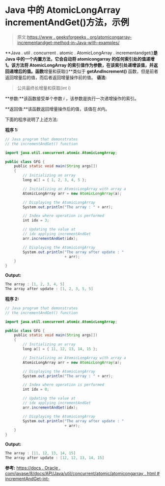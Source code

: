 # Java 中的 AtomicLongArray incrementAndGet()方法，示例

> 原文:[https://www . geeksforgeeks . org/atomicongarray-incrementandget-method-in-Java-with-examples/](https://www.geeksforgeeks.org/atomiclongarray-incrementandget-method-in-java-with-examples/)

**Java . util . concurrent . atomic . AtomicLongArray . incrementandget()**是 Java 中的一个内置方法，它会自动将 atomicongarray 的任何索引处的值递增 1。该方法将 AtomicLongArray 的索引值作为参数，在该索引处递增该值，并返回递增后的值。函数**增量和获取()**类似于 **getAndIncrement()** 函数，但是前者返回增量后的值，而后者返回增量操作前的值。
**语法:**

> 公共最终长增量和获取(int i)

**参数:**该函数接受单个参数 *i* ，该参数是执行一次递增操作的索引。

**返回值:**该函数返回增量操作后的值，该值在*长*内。

下面的程序说明了上述方法:

**程序 1:**

```java
// Java program that demonstrates
// the incrementAndGet() function

import java.util.concurrent.atomic.AtomicLongArray;

public class GFG {
    public static void main(String args[])
    {
        // Initializing an array
        long a[] = { 1, 2, 3, 4, 5 };

        // Initializing an AtomicLongArray with array a
        AtomicLongArray arr = new AtomicLongArray(a);

        // Displaying the AtomicLongArray
        System.out.println("The array : " + arr);

        // Index where operation is performed
        int idx = 3;

        // Updating the value at
        // idx applying incrementAndGet
        arr.incrementAndGet(idx);

        // Displaying the AtomicLongArray
        System.out.println("The array after update : "
                           + arr);
    }
}
```

**Output:**

```java
The array : [1, 2, 3, 4, 5]
The array after update : [1, 2, 3, 5, 5]

```

**程序 2:**

```java
// Java program that demonstrates
// the incrementAndGet() function

import java.util.concurrent.atomic.AtomicLongArray;

public class GFG {
    public static void main(String args[])
    {
        // Initializing an array
        long a[] = { 11, 12, 13, 14, 15 };

        // Initializing an AtomicLongArray with array a
        AtomicLongArray arr = new AtomicLongArray(a);

        // Displaying the AtomicLongArray
        System.out.println("The array : " + arr);

        // Index where operation is performed
        int idx = 0;

        // Updating the value at
        // idx applying incrementAndGet
        arr.incrementAndGet(idx);

        // Displaying the AtomicLongArray
        System.out.println("The array after update : "
                           + arr);
    }
}
```

**Output:**

```java
The array : [11, 12, 13, 14, 15]
The array after update : [12, 12, 13, 14, 15]

```

**参考:**
[https://docs . Oracle . com/javase/8/docs/API/Java/util/concurrent/atomic/atomicongarray . html # incrementAndGet-int-](https://docs.oracle.com/javase/8/docs/api/java/util/concurrent/atomic/AtomicLongArray.html#incrementAndGet-int-)